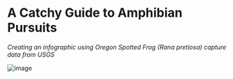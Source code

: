 # A Catchy Guide to Amphibian Pursuits
*Creating an infographic using Oregon Spotted Frog (*Rana pretiosa*) capture data from USGS*

![image](https://github.com/briana-barajas/oregon-frog-infographic/assets/140910852/e4ab336f-d37e-4ff7-b252-978583c5be2c)



